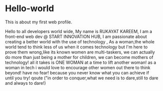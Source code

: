 # Hello-world
This is about my first web profile.

Hello to all developers world wide,
My name is RUKAYAT KAREEM,
I am a front-end web dev @ START INNOVATION HUB,
I am passionate about creating a better world with the use of technology ,
As a woman,the whole world tend to think less of us when it comes technology
but I'm here to prove them wrong,like its known women are multi-taskers,
we can actually do more than just being a mother for children,
we can become mothers of technology!
all it takes is ONE WOMAN at a time to lift another woman!
as a woman in tech i would love to encourage other women out there to think beyond!
have no fear! because you never know what you can achieve if until you try!
qoute ("in order to conquer,what we need is to dare,still to dare and always to dare!)
